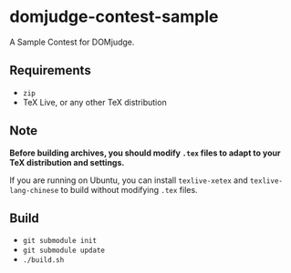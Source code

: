 # domjudge-contest-sample

A Sample Contest for DOMjudge.

## Requirements

- `zip`
- TeX Live, or any other TeX distribution

## Note

**Before building archives, you should modify `.tex` files
to adapt to your TeX distribution and settings.**

If you are running on Ubuntu,
you can install `texlive-xetex` and `texlive-lang-chinese` to build without modifying `.tex` files.

## Build

- `git submodule init`
- `git submodule update`
- `./build.sh`
